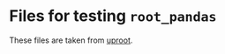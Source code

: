 # Files for testing `root_pandas`

These files are taken from [uproot](https://github.com/scikit-hep/uproot/).
